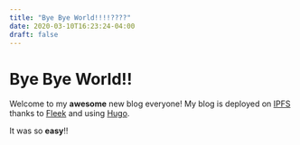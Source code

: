 ```yaml
---
title: "Bye Bye World!!!!????"
date: 2020-03-10T16:23:24-04:00
draft: false
---
```


# Bye Bye World!!

Welcome to my **awesome** new blog everyone! My blog is deployed on [IPFS](https://ipfs.io) thanks to [Fleek](https://fleek.co) and using [Hugo](https://http://gohugo.io/).

It was so **easy**!!